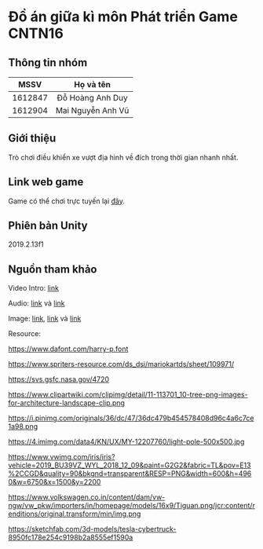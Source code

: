 # Đồ án giữa kì môn Phát triển Game CNTN16

## Thông tin nhóm
|   MSSV  |     Họ và tên     |
|:-------:|:-----------------:|
| 1612847 | Đỗ Hoàng Anh Duy  |
| 1612904 | Mai Nguyễn Anh Vũ |

## Giới thiệu
Trò chơi điều khiển xe vượt địa hình về đích trong thời gian nhanh nhất.

## Link web game
Game có thể chơi trực tuyến lại [đây](https://this-is-a-driving-game.firebaseapp.com/).
## Phiên bản Unity
2019.2.13f1

## Nguồn tham khảo
Video Intro: [link](https://www.youtube.com/watch?v=LGAOOmgKf3w&fbclid=IwAR10QOCCBinygvtFVDAV_mVzyfyY1stJQQmo35SQSCN8J6HbBGSujiDffnU)

Audio: [link](https://opengameart.org/) và [link](https://www.freesoundeffects.com/free-sounds/cars-10069/20/tot_sold/20/2/)

Image: [link](https://www.google.com/search?hl=vi&sxsrf=ACYBGNRYJcXZQhd-FZTgvp7MakU2xqk9Mg:1575301652929&q=our+first+song&tbm=isch&source=iu&ictx=1&tbs=simg:CAESoAIJ4l74VSasyTkalAILELCMpwgaYgpgCAMSKMwBrgPWAekVzQGYC8QBlAuXC5MLuSfhKOUo2iiHJ543hjSVIJgn3CgaMC6jQqj4vDeVSMTo0H4zxn2O5ZZY0v4q5qhpKu913e4rvQvrDZH4sfxolCcVqcvO0iAEDAsQjq7-CBoKCggIARIEoZnweAwLEJ3twQkajAEKHwoMaWxsdXN0cmF0aW9u2qWI9gMLCgkvbS8wMWtyOGYKHQoKc2NyZWVuc2hvdNqliPYDCwoJL20vMDF6Ym53ChoKCHdpbmRtaWxs2qWI9gMKCggvbS8wYnhkeAoWCgRiYXJu2qWI9gMKCggvbS8wdmxseAoWCgNodXTapYj2AwsKCS9tLzA4eXAxcww&fir=LruQ1Kvnp86zRM%253A%252COtiq_QLi0MpDDM%252C_&vet=1&usg=AI4_-kS0GTvzPH2TSa3GUrFh1zsEXE9PhA&sa=X&ved=2ahUKEwiRh7_7p5fmAhVSU30KHfmuBTUQ9QEwAnoECAIQBA#imgrc=LruQ1Kvnp86zRM:), [link](https://www.google.com/search?sa=G&hl=vi&tbs=simg:CAESvgIJPAF8Ed1a9e8asgILELCMpwgaYgpgCAMSKKsDygipA64DyQiqA68DoQPBA6gD0ye5J7o1sinPN4Yjtye1N_18ogSkaMFcbt1TnQ1TFcF2B2RFKIgFHucVIWkL2WLXh_1icBbuj9TJsoqXFctE22-oFyjG2x0CAEDAsQjq7-CBoKCggIARIEhPkJLAwLEJ3twQkaqgEKHwoMaWxsdXN0cmF0aW9u2qWI9gMLCgkvbS8wMWtyOGYKIAoOY2hyaXN0bWFzIHRyZWXapYj2AwoKCC9tLzAyNW5kCiUKEmNocmlzdG1hcyBvcm5hbWVudNqliPYDCwoJL20vMDRrd2hxCiMKEGNocmlzdG1hcyBsaWdodHPapYj2AwsKCS9tLzAzY2c0OQoZCgdjYXJ0b29u2qWI9gMKCggvbS8wMjE1bgw&sxsrf=ACYBGNSOk_95KJnMc4TCYh7DcY0XRI_W5w:1575301696825&q=paisajes+de+nieve+animados&tbm=isch&ved=2ahUKEwiLnbaQqJfmAhVPWX0KHcspDAEQsw56BAgBEAE&biw=1366&bih=602) và [link](https://svs.gsfc.nasa.gov/4720)

Resource: 

https://www.dafont.com/harry-p.font

https://www.spriters-resource.com/ds_dsi/mariokartds/sheet/109971/

https://svs.gsfc.nasa.gov/4720

https://www.clipartwiki.com/clipimg/detail/11-113701_10-tree-png-images-for-architecture-landscape-clip.png

https://i.pinimg.com/originals/36/dc/47/36dc479b454578408d96c4a6c7ce1a98.png

https://4.imimg.com/data4/KN/UX/MY-12207760/light-pole-500x500.jpg

https://www.vwimg.com/iris/iris?vehicle=2019_BU39VZ_WYL_2018_12_09&paint=G2G2&fabric=TL&pov=E13%2CCGD&quality=90&bkgnd=transparent&RESP=PNG&width=600&h=4960&w=6750&x=1500&y=2200

https://www.volkswagen.co.in/content/dam/vw-ngw/vw_pkw/importers/in/homepage/models/16x9/Tiguan.png/jcr:content/renditions/original.transform/min/img.png

https://sketchfab.com/3d-models/tesla-cybertruck-8950fc178e254c9198b2a8555ef1590a
